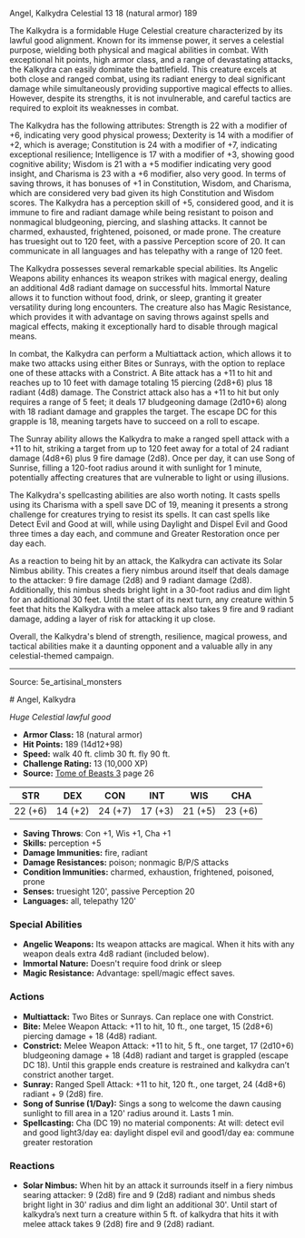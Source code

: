 <MonsterName/>Angel, Kalkydra</MonsterName>
<CreatureType/>Celestial</CreatureType>
<CR/>13</CR>
<AC/>18 (natural armor)</AC>
<HP/>189</HP>
<summary>The Kalkydra is a formidable Huge Celestial creature characterized by its lawful good alignment. Known for its immense power, it serves a celestial purpose, wielding both physical and magical abilities in combat. With exceptional hit points, high armor class, and a range of devastating attacks, the Kalkydra can easily dominate the battlefield. This creature excels at both close and ranged combat, using its radiant energy to deal significant damage while simultaneously providing supportive magical effects to allies. However, despite its strengths, it is not invulnerable, and careful tactics are required to exploit its weaknesses in combat.</summary>

<detail>

The Kalkydra has the following attributes: Strength is 22 with a modifier of +6, indicating very good physical prowess; Dexterity is 14 with a modifier of +2, which is average; Constitution is 24 with a modifier of +7, indicating exceptional resilience; Intelligence is 17 with a modifier of +3, showing good cognitive ability; Wisdom is 21 with a +5 modifier indicating very good insight, and Charisma is 23 with a +6 modifier, also very good. In terms of saving throws, it has bonuses of +1 in Constitution, Wisdom, and Charisma, which are considered very bad given its high Constitution and Wisdom scores. The Kalkydra has a perception skill of +5, considered good, and it is immune to fire and radiant damage while being resistant to poison and nonmagical bludgeoning, piercing, and slashing attacks. It cannot be charmed, exhausted, frightened, poisoned, or made prone. The creature has truesight out to 120 feet, with a passive Perception score of 20. It can communicate in all languages and has telepathy with a range of 120 feet.

The Kalkydra possesses several remarkable special abilities. Its Angelic Weapons ability enhances its weapon strikes with magical energy, dealing an additional 4d8 radiant damage on successful hits. Immortal Nature allows it to function without food, drink, or sleep, granting it greater versatility during long encounters. The creature also has Magic Resistance, which provides it with advantage on saving throws against spells and magical effects, making it exceptionally hard to disable through magical means.

In combat, the Kalkydra can perform a Multiattack action, which allows it to make two attacks using either Bites or Sunrays, with the option to replace one of these attacks with a Constrict. A Bite attack has a +11 to hit and reaches up to 10 feet with damage totaling 15 piercing (2d8+6) plus 18 radiant (4d8) damage. The Constrict attack also has a +11 to hit but only requires a range of 5 feet; it deals 17 bludgeoning damage (2d10+6) along with 18 radiant damage and grapples the target. The escape DC for this grapple is 18, meaning targets have to succeed on a roll to escape. 

The Sunray ability allows the Kalkydra to make a ranged spell attack with a +11 to hit, striking a target from up to 120 feet away for a total of 24 radiant damage (4d8+6) plus 9 fire damage (2d8). Once per day, it can use Song of Sunrise, filling a 120-foot radius around it with sunlight for 1 minute, potentially affecting creatures that are vulnerable to light or using illusions.

The Kalkydra's spellcasting abilities are also worth noting. It casts spells using its Charisma with a spell save DC of 19, meaning it presents a strong challenge for creatures trying to resist its spells. It can cast spells like Detect Evil and Good at will, while using Daylight and Dispel Evil and Good three times a day each, and commune and Greater Restoration once per day each. 

As a reaction to being hit by an attack, the Kalkydra can activate its Solar Nimbus ability. This creates a fiery nimbus around itself that deals damage to the attacker: 9 fire damage (2d8) and 9 radiant damage (2d8). Additionally, this nimbus sheds bright light in a 30-foot radius and dim light for an additional 30 feet. Until the start of its next turn, any creature within 5 feet that hits the Kalkydra with a melee attack also takes 9 fire and 9 radiant damage, adding a layer of risk for attacking it up close. 

Overall, the Kalkydra's blend of strength, resilience, magical prowess, and tactical abilities make it a daunting opponent and a valuable ally in any celestial-themed campaign.</detail>



---

Source: 5e_artisinal_monsters

<statblock>
# Angel, Kalkydra

*Huge* *Celestial* *lawful good*

- **Armor Class:** 18 (natural armor)
- **Hit Points:** 189 (14d12+98)
- **Speed:** walk 40 ft. climb 30 ft. fly 90 ft.
- **Challenge Rating:** 13 (10,000 XP)
- **Source:** [Tome of Beasts 3](https://koboldpress.com/kpstore/product/tome-of-beasts-3-for-5th-edition/) page 26

| STR | DEX | CON | INT | WIS | CHA |
| --- | --- | --- | --- | --- | --- |
| 22 (+6) | 14 (+2) | 24 (+7) | 17 (+3) | 21 (+5) | 23 (+6) |

- **Saving Throws**: Con +1, Wis +1, Cha +1
- **Skills:** perception +5
- **Damage Immunities:** fire, radiant
- **Damage Resistances:** poison; nonmagic B/P/S attacks
- **Condition Immunities:** charmed, exhaustion, frightened, poisoned, prone
- **Senses:** truesight 120', passive Perception 20
- **Languages:** all, telepathy 120'

### Special Abilities

- **Angelic Weapons:** Its weapon attacks are magical. When it hits with any weapon deals extra 4d8 radiant (included below).
- **Immortal Nature:** Doesn't require food drink or sleep
- **Magic Resistance:** Advantage: spell/magic effect saves.

### Actions

- **Multiattack:** Two Bites or Sunrays. Can replace one with Constrict.
- **Bite:** Melee Weapon Attack: +11 to hit, 10 ft., one target, 15 (2d8+6) piercing damage + 18 (4d8) radiant.
- **Constrict:** Melee Weapon Attack: +11 to hit, 5 ft., one target, 17 (2d10+6) bludgeoning damage + 18 (4d8) radiant and target is grappled (escape DC 18). Until this grapple ends creature is restrained and kalkydra can’t constrict another target.
- **Sunray:** Ranged Spell Attack: +11 to hit, 120 ft., one target, 24 (4d8+6) radiant + 9 (2d8) fire.
- **Song of Sunrise (1/Day):** Sings a song to welcome the dawn causing sunlight to fill area in a 120' radius around it. Lasts 1 min.
- **Spellcasting:** Cha (DC 19) no material components: At will: detect evil and good light3/day ea: daylight dispel evil and good1/day ea: commune greater restoration

### Reactions

- **Solar Nimbus:** When hit by an attack it surrounds itself in a fiery nimbus searing attacker: 9 (2d8) fire and 9 (2d8) radiant and nimbus sheds bright light in 30' radius and dim light an additional 30'. Until start of kalkydra’s next turn a creature within 5 ft. of kalkydra that hits it with melee attack takes 9 (2d8) fire and 9 (2d8) radiant.


</statblock>


